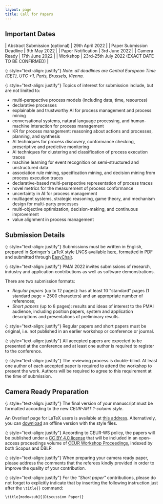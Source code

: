 ```yaml
---
layout: page
title: Call for Papers
---
```


## Important Dates

| Abstract Submission (optional) | 29th April 2022                                  |
| Paper Submission Deadline      | 9th May 2022                                     |
| Paper Notification             | 3rd June 2022                                    |
| Camera Ready                   | 17th June 2022                                   |
| Workshop                       | 23rd-25th July 2022 (EXACT DATE TO BE CONFIRMED) |

{: style="text-align: justify"}
*Note*: _all deadlines are Central European Time (CET), UTC +1, Paris, Brussels, Vienna._

{: style="text-align: justify"}
Topics of interest for submission include, but are not limited to:
 - multi-perspective process models (including data, time, resources)
 - declarative processes
 - explainable and trustworthy AI for process management and process mining
 - conversational systems, natural language processing, and human-machine interaction for process management
 - KR for process management: reasoning about actions and processes, planning, and synthesis
 - AI techniques for process discovery, conformance checking, prescriptive and predictive monitoring
 - AI techniques for clustering and classification of process execution traces
 - machine learning for event recognition on semi-structured and unstructured data
 - association rule mining, specification mining, and decision mining from process execution traces
 - declarative-based multi-perspective representation of process traces
 - novel metrics for the measurement of process conformance
 - uncertainty in AI for process management
 - multiagent systems, strategic reasoning, game theory, and mechanism design for multi-party processes
 - multi-objective optimization, decision-making, and continuous improvement
 - value alignment in process management

## Submission Details 

{: style="text-align: justify"}
Submissions must be written in English, prepared in Springer's LaTeX style LNCS available [here](http://www.springer.com/comp/lncs/Authors.html), formatted in PDF and submitted through [EasyChair](https://easychair.org/conferences/?conf=pmaiijcai2022).

{: style="text-align: justify"}
PMAI 2022 invites submissions of research, industry and application contributions as well as software demonstrations.

There are two submission formats:
 - _Regular papers_ (up to 12 pages): has at least 10 "standard" pages (1 standard page = 2500 characters) and an appropriate number of references;
 - _Short papers_ (up to 8 pages): results and ideas of interest to the PMAI audience, including position papers, system and application descriptions and presentations of preliminary results.

{: style="text-align: justify"}
Regular papers and short papers must be original, i.e. not published in an earlier workshop or conference or journal.

{: style="text-align: justify"}
All accepted papers are expected to be presented at the conference and at least one author is required to register to the conference.

{: style="text-align: justify"}
The reviewing process is double-blind. At least one author of each accepted paper is required to attend the workshop to present the work. Authors will be required to agree to this requirement at the time of submission.

## Camera Ready Preparation
{: style="text-align: justify"}
The final version of your manuscript must be formatted according to the new _CEUR-ART 1-column style_.

An Overleaf page for LaTeX users is available at [this address](https://www.overleaf.com/read/gwhxnqcghhdt).
Alternatively, you can [download](http://ceur-ws.org/Vol-XXX/CEURART.zip) an offline version with the style files.

{: style="text-align: justify"}
According to CEUR-WS policy, the papers will be published under a [CC BY 4.0 license](https://creativecommons.org/licenses/by/4.0/deed.en) that will be included in an open-access proceedings volume of [CEUR Workshop Proceedings](http://ceur-ws.org/), indexed by both Scopus and DBLP.

{: style="text-align: justify"}
When preparing your camera ready paper, please address the comments that the referees kindly provided in order to improve the quality of your contribution.

{: style="text-align: justify"}
For the _"Short paper"_ contributions, please do not forget to explicitly indicate that by inserting the following instruction just after the `\title{}` command:
```
\title[mode=sub]{(Discussion Paper)}
```
